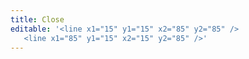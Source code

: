 ```yaml
---
title: Close
editable: '<line x1="15" y1="15" x2="85" y2="85" />
   <line x1="85" y1="15" x2="15" y2="85" />'
---
```

